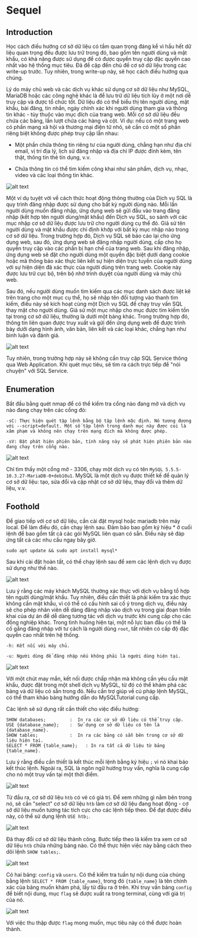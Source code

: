 # Sequel

## Introduction

Học cách điều hướng cơ sở dữ liệu có tầm quan trọng đáng kể vì hầu hết dữ liệu quan trọng đều được lưu trữ trong đó, bao gồm tên người dùng và mật khẩu, có khả năng được sử dụng để có được quyền truy cập đặc quyền cao nhất vào hệ thống mục tiêu. Đã đề cập đến chủ đề cơ sở dữ liệu trong các write-up trước. Tuy nhiên, trong write-up này, sẽ học cách điều hướng qua chúng.

Lý do máy chủ web và các dịch vụ khác sử dụng cơ sở dữ liệu như MySQL, MariaDB hoặc các công nghệ khác là để lưu trữ dữ liệu tích lũy ở một nơi dễ truy cập và được tổ chức tốt. Dữ liệu đó có thể biểu thị tên người dùng, mật khẩu, bài đăng, tin nhắn, ngày chính xác khi người dùng tham gia và thông tin khác - tùy thuộc vào mục đích của trang web. Mỗi cơ sở dữ liệu đều chứa các bảng, lần lượt chứa các hàng và cột. Ví dụ: nếu có một trang web có phần mạng xã hội và thương mại điện tử nhỏ, sẽ cần có một số phần riêng biệt không được phép truy cập lẫn nhau:

- Một phần chứa thông tin riêng tư của người dùng, chẳng hạn như địa chỉ email, vị trí địa lý, lịch sử đăng nhập và địa chỉ IP được đính kèm, tên thật, thông tin thẻ tín dụng, v.v.

- Chứa thông tin có thể tìm kiếm công khai như sản phẩm, dịch vụ, nhạc, video và các loại thông tin khác.

![alt text](image.png)

Một ví dụ tuyệt vời về cách thức hoạt động thông thường của Dịch vụ SQL là quy trình đăng nhập được sử dụng cho bất kỳ người dùng nào. Mỗi lần người dùng muốn đăng nhập, ứng dụng web sẽ gửi đầu vào trang đăng nhập (kết hợp tên người dùng/mật khẩu) đến Dịch vụ SQL, so sánh với các mục nhập cơ sở dữ liệu được lưu trữ cho người dùng cụ thể đó. Giả sử tên người dùng và mật khẩu được chỉ định khớp với bất kỳ mục nhập nào trong cơ sở dữ liệu. Trong trường hợp đó, Dịch vụ SQL sẽ báo cáo lại cho ứng dụng web, sau đó, ứng dụng web sẽ đăng nhập người dùng, cấp cho họ quyền truy cập vào các phần bị hạn chế của trang web. Sau khi đăng nhập, ứng dụng web sẽ đặt cho người dùng một quyền đặc biệt dưới dạng cookie hoặc mã thông báo xác thực liên kết sự hiện diện trực tuyến của người dùng với sự hiện diện đã xác thực của người dùng trên trang web. Cookie này được lưu trữ cục bộ, trên bộ nhớ trình duyệt của người dùng và máy chủ web.

Sau đó, nếu người dùng muốn tìm kiếm qua các mục danh sách được liệt kê trên trang cho một mục cụ thể, họ sẽ nhập tên đối tượng vào thanh tìm kiếm, điều này sẽ kích hoạt cùng một Dịch vụ SQL để chạy truy vấn SQL thay mặt cho người dùng. Giả sử một mục nhập cho mục được tìm kiếm tồn tại trong cơ sở dữ liệu, thường là dưới một bảng khác. Trong trường hợp đó, thông tin liên quan được truy xuất và gửi đến ứng dụng web để được trình bày dưới dạng hình ảnh, văn bản, liên kết và các loại khác, chẳng hạn như bình luận và đánh giá.

![alt text](image-1.png)

Tuy nhiên, trong trường hợp này sẽ không cần truy cập SQL Service thông qua Web Application. Khi quét mục tiêu, sẽ tìm ra cách trực tiếp để "nói chuyện" với SQL Service.

## Enumeration

Bắt đầu bằng quét nmap để có thể kiểm tra cổng nào đang mở và dịch vụ nào đang chạy trên các cổng đó:

```
-sC: Thực hiện quét tập lệnh bằng bộ tập lệnh mặc định. Nó tương đương với --script=default. Một số tập lệnh trong danh mục này được coi là xâm phạm và không nên chạy trên mạng đích mà không được phép.

-sV: Bật phát hiện phiên bản, tính năng này sẽ phát hiện phiên bản nào đang chạy trên cổng nào.
```

![alt text](image-2.png)

Chỉ tìm thấy một cổng mở - 3306, chạy một dịch vụ có tên `MySQL 5.5.5-10.3.27-MariaDB-0+deb10u1`. MySQL là một dịch vụ được thiết kế để quản lý cơ sở dữ liệu: tạo, sửa đổi và cập nhật cơ sở dữ liệu, thay đổi và thêm dữ liệu, v.v.

## Foothold

Để giao tiếp với cơ sở dữ liệu, cần cài đặt mysql hoặc mariadb trên máy local. Để làm điều đó, cần chạy lệnh sau. Đảm bảo bao gồm ký hiệu * ở cuối lệnh để bao gồm tất cả các gói MySQL liên quan có sẵn. Điều này sẽ đáp ứng tất cả các nhu cầu ngay bây giờ.

```
sudo apt update && sudo apt install mysql*
```

Sau khi cài đặt hoàn tất, có thể chạy lệnh sau để xem các lệnh dịch vụ được sử dụng như thế nào.

![alt text](image-3.png)

Lưu ý rằng các máy khách MySQL thường xác thực với dịch vụ bằng tổ hợp tên người dùng/mật khẩu. Tuy nhiên, điều cần thiết là phải kiểm tra xác thực không cần mật khẩu, vì có thể có cấu hình sai cố ý trong dịch vụ, điều này sẽ cho phép nhân viên dễ dàng đăng nhập vào dịch vụ trong giai đoạn triển khai của dự án để dễ dàng tương tác với dịch vụ trước khi cung cấp cho các đồng nghiệp khác. Trong tình huống hiện tại, một nỗ lực ban đầu có thể là cố gắng đăng nhập với tư cách là người dùng `root`, tất nhiên có cấp độ đặc quyền cao nhất trên hệ thống.

```
-h: Kết nối với máy chủ.

-u: Người dùng để đăng nhập nếu không phải là người dùng hiện tại.
```

![alt text](image-4.png)

Với một chút may mắn, kết nối được chấp nhận mà không cần yêu cầu mật khẩu, được đặt trong một shell dịch vụ MySQL, từ đó có thể khám phá các bảng và dữ liệu có sẵn trong đó. Nếu cần trợ giúp về cú pháp lệnh MySQL, có thể tham khảo bảng hướng dẫn do MySQLTutorial cung cấp.

Các lệnh sẽ sử dụng rất cần thiết cho việc điều hướng:

```
SHOW databases;         :  In ra các cơ sở dữ liệu có thể truy cập.
USE {database_name};    :  Sử dụng cơ sở dữ liệu có tên là {database_name}.
SHOW tables;            :  In ra các bảng có sẵn bên trong cơ sở dữ liệu hiện tại.
SELECT * FROM {table_name};   : In ra tất cả dữ liệu từ bảng {table_name}.
```

Lưu ý rằng điều cần thiết là kết thúc mỗi lệnh bằng ký hiệu `;` vì nó khai báo kết thúc lệnh. Ngoài ra, SQL là ngôn ngữ hướng truy vấn, nghĩa là cung cấp cho nó một truy vấn tại một thời điểm.

![alt text](image-5.png)

Từ đầu ra, cơ sở dữ liệu `htb` có vẻ có giá trị. Để xem những gì nằm bên trong nó, sẽ cần "select" cơ sở dữ liệu `htb` làm cơ sở dữ liệu đang hoạt động - cơ sở dữ liệu muốn tương tác tích cực cho các lệnh tiếp theo. Để đạt được điều này, có thể sử dụng lệnh `USE htb;`.

![alt text](image-6.png)

Đã thay đổi cơ sở dữ liệu thành công. Bước tiếp theo là kiểm tra xem cơ sở dữ liệu `htb` chứa những bảng nào. Có thể thực hiện việc này bằng cách theo dõi lệnh `SHOW tables;`.

![alt text](image-7.png)

Có hai bảng: `config` và `users`. Có thể kiểm tra tuần tự nội dung của chúng bằng lệnh `SELECT * FROM {table_name}`, trong đó `{table_name}` là tên chính xác của bảng muốn khám phá, lấy từ đầu ra ở trên. Khi truy vấn bảng `config` để biết nội dung, mục `flag` sẽ được xuất ra trong terminal, cùng với giá trị của nó.

![alt text](image-8.png)

Với việc thu thập được `flag` mong muốn, mục tiêu này có thể được hoàn thành.